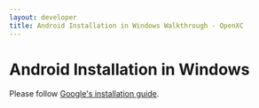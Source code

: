 ```yaml
---
layout: developer
title: Android Installation in Windows Walkthrough - OpenXC
---
```

<div class="page-header">
    <h1>Android Installation in Windows</h1>
</div>

Please follow [Google's installation guide](https://developer.android.com/sdk/installing/index.html).
